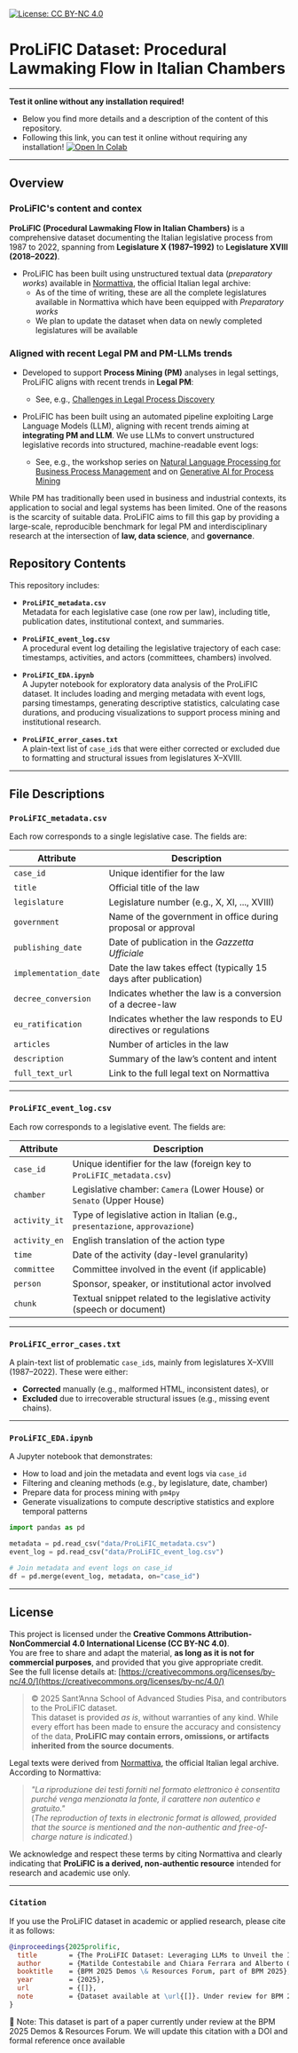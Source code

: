 [![License: CC BY-NC 4.0](https://licensebuttons.net/l/by-nc/4.0/88x31.png)](https://creativecommons.org/licenses/by-nc/4.0/)

# ProLiFIC Dataset: Procedural Lawmaking Flow in Italian Chambers

---

__Test it online without any installation required!__
- Below you find more details and a description of the content of this repository.
- Following this link, you can test it online without requiring any installation! [![Open In Colab](https://colab.research.google.com/assets/colab-badge.svg)](https://colab.research.google.com/github/matildeec/ProLiFIC/ProLiFIC_EDA.ipynb)

---

## Overview

### ProLiFIC's content and contex
**ProLiFIC (Procedural Lawmaking Flow in Italian Chambers)** is a comprehensive dataset documenting the Italian legislative process from 1987 to 2022, spanning from **Legislature X (1987–1992)** to **Legislature XVIII (2018–2022)**.
- ProLiFIC has been built using unstructured textual data (_preparatory works_) available in [Normattiva](https://www.normattiva.it/), the official Italian legal archive:
  - As of the time of writing, these are all the complete legislatures available in Normattiva which have been equipped with _Preparatory works_
  - We plan to update the dataset when data on newly completed legislatures will be available

### Aligned with recent Legal PM and PM-LLMs trends
- Developed to support **Process Mining (PM)** analyses in legal settings, ProLiFIC aligns with recent trends in **Legal PM**:
  - See, e.g., [Challenges in Legal Process Discovery](https://ceur-ws.org/Vol-2952/paper_302a.pdf)

- ProLiFIC has been built using an automated pipeline exploiting Large Language Models (LLM), aligning with recent trends aiming at **integrating PM and LLM**. We use LLMs to convert unstructured legislative records into structured, machine-readable event logs:
  - See, e.g., the workshop series on [Natural Language Processing for Business Process Management](https://sites.google.com/view/nlp4bpm2025/) and on [Generative AI for Process Mining](https://www.genai4pm2024.info/)



While PM has traditionally been used in business and industrial contexts, its application to social and legal systems has been limited. One of the reasons is the scarcity of suitable data. ProLiFIC aims to fill this gap by providing a large-scale, reproducible benchmark for legal PM and interdisciplinary research at the intersection of **law, data science**, and **governance**.

## Repository Contents

This repository includes:

- **`ProLiFIC_metadata.csv`**  
  Metadata for each legislative case (one row per law), including title, publication dates, institutional context, and summaries.

- **`ProLiFIC_event_log.csv`**  
  A procedural event log detailing the legislative trajectory of each case: timestamps, activities, and actors (committees, chambers) involved.

- **`ProLiFIC_EDA.ipynb`**  
  A Jupyter notebook for exploratory data analysis of the ProLiFIC dataset. It includes loading and merging metadata with event logs, parsing timestamps, generating descriptive statistics, calculating case durations, and producing visualizations to support process mining and institutional research.

- **`ProLiFIC_error_cases.txt`**  
  A plain-text list of `case_id`s that were either corrected or excluded due to formatting and structural issues from legislatures X–XVIII.

---

## File Descriptions

### `ProLiFIC_metadata.csv`

Each row corresponds to a single legislative case. The fields are:

| Attribute             | Description                                                                 |
|-----------------------|-----------------------------------------------------------------------------|
| `case_id`             | Unique identifier for the law                                               |
| `title`               | Official title of the law                                                   |
| `legislature`         | Legislature number (e.g., X, XI, ..., XVIII)                                |
| `government`          | Name of the government in office during proposal or approval                |
| `publishing_date`     | Date of publication in the *Gazzetta Ufficiale*                             |
| `implementation_date` | Date the law takes effect (typically 15 days after publication)             |
| `decree_conversion`   | Indicates whether the law is a conversion of a decree-law                   |
| `eu_ratification`     | Indicates whether the law responds to EU directives or regulations          |
| `articles`            | Number of articles in the law                                               |
| `description`         | Summary of the law’s content and intent                                     |
| `full_text_url`       | Link to the full legal text on Normattiva                                   |

---

### `ProLiFIC_event_log.csv`

Each row corresponds to a legislative event. The fields are:

| Attribute       | Description                                                                 |
|-----------------|-----------------------------------------------------------------------------|
| `case_id`       | Unique identifier for the law (foreign key to `ProLiFIC_metadata.csv`)      |
| `chamber`       | Legislative chamber: `Camera` (Lower House) or `Senato` (Upper House)       |
| `activity_it`   | Type of legislative action in Italian (e.g., `presentazione`, `approvazione`)|
| `activity_en`   | English translation of the action type                                      |
| `time`          | Date of the activity (day-level granularity)                                |
| `committee`     | Committee involved in the event (if applicable)                             |
| `person`        | Sponsor, speaker, or institutional actor involved                           |
| `chunk`         | Textual snippet related to the legislative activity (speech or document)    |

---

### `ProLiFIC_error_cases.txt`

A plain-text list of problematic `case_id`s, mainly from legislatures X–XVIII (1987–2022). These were either:

- **Corrected** manually (e.g., malformed HTML, inconsistent dates), or  
- **Excluded** due to irrecoverable structural issues (e.g., missing event chains).

---

### `ProLiFIC_EDA.ipynb`

A Jupyter notebook that demonstrates:

- How to load and join the metadata and event logs via `case_id`
- Filtering and cleaning methods (e.g., by legislature, date, chamber)
- Prepare data for process mining with `pm4py`
- Generate visualizations to compute descriptive statistics and explore temporal patterns

```python
import pandas as pd

metadata = pd.read_csv("data/ProLiFIC_metadata.csv")
event_log = pd.read_csv("data/ProLiFIC_event_log.csv")

# Join metadata and event logs on case_id
df = pd.merge(event_log, metadata, on="case_id")
```
---

## License

This project is licensed under the **Creative Commons Attribution-NonCommercial 4.0 International License (CC BY-NC 4.0)**.  
You are free to share and adapt the material, **as long as it is not for commercial purposes**, and provided that you give appropriate credit.  
See the full license details at: [https://creativecommons.org/licenses/by-nc/4.0/](https://creativecommons.org/licenses/by-nc/4.0/)

> © 2025 Sant’Anna School of Advanced Studies Pisa, and contributors to the ProLiFIC dataset.  
> This dataset is provided *as is*, without warranties of any kind. While every effort has been made to ensure the accuracy and consistency of the data, **ProLiFIC may contain errors, omissions, or artifacts inherited from the source documents**.

Legal texts were derived from [Normattiva](https://www.normattiva.it/), the official Italian legal archive. According to Normattiva:

> *"La riproduzione dei testi forniti nel formato elettronico è consentita purché venga menzionata la fonte, il carattere non autentico e gratuito."*  
> (*The reproduction of texts in electronic format is allowed, provided that the source is mentioned and the non-authentic and free-of-charge nature is indicated.*)

We acknowledge and respect these terms by citing Normattiva and clearly indicating that **ProLiFIC is a derived, non-authentic resource** intended for research and academic use only.

---

### `Citation`

If you use the ProLiFIC dataset in academic or applied research, please cite it as follows:

```bibtex
@inproceedings{2025prolific,
  title        = {The ProLiFIC Dataset: Leveraging LLMs to Unveil the Italian Lawmaking Process},
  author       = {Matilde Contestabile and Chiara Ferrara and Alberto Giovannetti and Giovanni Parrillo and Andrea Vandin},
  booktitle    = {BPM 2025 Demos \& Resources Forum, part of BPM 2025},
  year         = {2025},
  url          = {[]},
  note         = {Dataset available at \url{[]}. Under review for BPM 2025 Demos \& Resources Forum.}
}
```
📌 Note: This dataset is part of a paper currently under review at the BPM 2025 Demos & Resources Forum. We will update this citation with a DOI and formal reference once available
